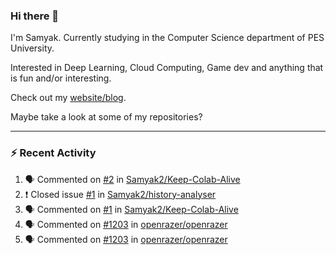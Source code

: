 ### Hi there 👋

I'm Samyak. Currently studying in the Computer Science department of PES University.

Interested in Deep Learning, Cloud Computing, Game dev and anything that is fun and/or interesting.

Check out my [website/blog](https://samyak2.github.io/).

Maybe take a look at some of my repositories?

---

### :zap: Recent Activity

<!--START_SECTION:activity-->
1. 🗣 Commented on [#2](https://github.com//Samyak2/Keep-Colab-Alive/issues/2) in [Samyak2/Keep-Colab-Alive](https://github.com//Samyak2/Keep-Colab-Alive)
2. ❗️ Closed issue [#1](https://github.com//Samyak2/history-analyser/issues/1) in [Samyak2/history-analyser](https://github.com//Samyak2/history-analyser)
3. 🗣 Commented on [#1](https://github.com//Samyak2/Keep-Colab-Alive/issues/1) in [Samyak2/Keep-Colab-Alive](https://github.com//Samyak2/Keep-Colab-Alive)
4. 🗣 Commented on [#1203](https://github.com//openrazer/openrazer/issues/1203) in [openrazer/openrazer](https://github.com//openrazer/openrazer)
5. 🗣 Commented on [#1203](https://github.com//openrazer/openrazer/issues/1203) in [openrazer/openrazer](https://github.com//openrazer/openrazer)
<!--END_SECTION:activity-->
